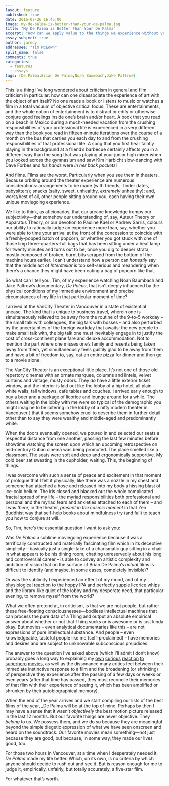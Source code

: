 ```yaml
---
layout: feature
published: true
date: 2016-07-26 16:45:00
image: my-de-palma-is-better-than-your-de-palma.jpg
title: "My De Palma is Better Than Your De Palma"
excerpt: "How can we apply value to the things we experience without valuing the experience?"
essay_subject: true
author: jaredy
addressee: "Tim McEown"
split_name: false
comments: true
categories:
  - features
  - essays
tags: [De Palma,Brian De Palma,Noah Baumbach,Jake Paltrow]
---
```

This is a thing I’ve long wondered about criticism in general and film criticism in particular: how can one disassociate the experience of art with the object of art itself? No one reads a book or listens to music or watches a film in a total vacuum of objective critical focus. These are entertainments, and the whole notion of entertainment is to distract or edify or otherwise conjure good feelings inside one’s brain and/or heart. A book that you read on a beach in Mexico during a much-needed vacation from the crushing responsibilities of your professional life is experienced in a very different way than the book you read in fifteen-minute iterations over the course of a month on the bus that carries you each day to and from the crushing responsibilities of that professional life. A song that you first hear faintly playing in the background at a friend’s barbecue certainly affects you in a different way than the song that was playing at your junior high mixer when you looked across the gymnasium and saw Kim Harbicht slow-dancing with Dave Forbes and _his hands_ were _in her back pockets_! 

And films. Films are the worst. Particularly when you see them in theaters. Because orbiting around the theater experience are numerous considerations: arrangements to be made (with friends, Tinder dates, babysitters); snacks (salty, sweet, unhealthy, _extremely_ unhealthy); and, worst/best of all, other people sitting around you, each having their own unique moviegoing experience. 

We like to think, as aficionados, that our arcane knowledge trumps our subjectivity—that somehow our understanding of, say, Auteur Theory or Apparatus Theory, or our devotion to Pauline Kael or Andrew Sarris, colours our ability to rationally judge an experience more than, say, whether you were able to time your arrival at the front of the concession to coincide with a freshly-popped batch of popcorn, or whether you got stuck with one of those limp three-quarters-full bags that has been sitting under a heat lamp for twenty minutes and turns out to be, once you dig to deeper strata, mostly composed of broken, burnt bits scraped from the bottom of the machine hours earlier. I can’t understand how a person can _honestly_ say that the middle act of _Interstellar_ is too self-serious and meandering when there’s a chance they might have been eating a bag of popcorn like that.

So what can I tell you, Tim, of my experience watching Noah Baumbach and Jake Paltrow’s documentary, _De Palma_, that isn’t deeply influenced by the physical conditions of my immediate environment and precise circumstances of my life in that particular moment of time? 

I arrived at the VanCity Theater in Vancouver in a state of existential unease. The kind that is unique to business travel, wherein one is simultaneously relieved to be away from the routine of the 9-to-5 workday – the small talk with colleagues, the big talk with bosses – and also perturbed by the uncertainties of the foreign workday that awaits: the new people to make small talk with, the big talk one must inevitably engage in to justify the cost of cross-continent plane fare and deluxe accommodation. Not to mention the part where one misses one’s family and resents being taken away from them, yet simultaneously feels guiltily glad to be away from them and have a bit of freedom to, say, eat an entire pizza for dinner and then go to a movie alone.

The VanCity Theater is an exceptional little place. It’s not one of those old repertory cinemas with an ornate marquee, columns and lintels, velvet curtains and vintage, musty odors. They _do_ have a little exterior ticket window, and the interior is laid out like the lobby of a hip hotel, all plain white walls, tall windows, café tables and couches. I arrived early enough to buy a beer and a package of licorice and lounge around for a while. The others waiting in the lobby with me were so typical of the demographic you might imagine to be loitering in the lobby of a nifty modern theater in Vancouver ] that it seems somehow cruel to describe them in further detail other than to say they were wealthy and middle-aged and predominantly white.  

When the doors eventually opened, we poured in and selected our seats a respectful distance from one another, passing the last few minutes before showtime watching the screen upon which an upcoming retrospective on mid-century Cuban cinema was being promoted. The place smelled like a classroom. The seats were soft and deep and ergonomically supportive. My cold beer sat sweating in the cupholder, waiting. This, the beginning of things. 

I was overcome with such a sense of peace and excitement in that moment of prologue that I felt it physically; like there was a nozzle in my chest and someone had attached a hose and released into my body a hissing blast of ice-cold helium. The iris closed and blacked out the whole complicated fractal spread of my life – the myriad responsibilities both professional and personal and the myriad fears and anxieties attached to each of them – and I was _there_, in the theater, _present in the_ _cosmic_ _moment_ in that Zen Buddhist way that self-help books about mindfulness try (and fail) to teach you how to conjure at will. 

So, Tim, here’s the essential question I want to ask you:

Was _De Palma_ a sublime moviegoing experience because it was a terrifically constructed and materially fascinating film which in its deceptive simplicity – basically just a single-take of a charismatic guy sitting in a chair in what appears to be his dining room, chatting unreservedly about his long and controversial career – is able to convey an artistic complexity and ambition of vision that on the surface of Brian De Palma’s _actual_ films is difficult to identify (and maybe, in some cases, completely invisible)? 

Or was the sublimity I experienced an effect of my mood, and of my physiological reaction to the hoppy IPA and perfectly supple licorice whips and the library-like quiet of the lobby and my desperate need, that particular evening, to remove myself from the world?

What we often pretend at, in criticism, is that we are not people, but rather these free-floating consciousnesses—bodiless intellectual machines that can process the pure data of a Thing and output an absolute empirical answer about whether or not that Thing sucks or is awesome or is just kinda okay. But movies – even analytical documentaries like this – are not expressions of pure intellectual substance. And people – even knowledgeable, tasteful people like me (self-proclaimed) – have memories and desires and are subject to unknowable subconscious prejudices. 

The answer to the question I’ve asked above (which I’ll admit I don’t know) probably goes a long way to explaining my [own](http://www.dearcastandcrew.com/content/2013/5/3/iron-man-3.html) [curious](http://www.dearcastandcrew.com/content/2013/11/8/thor-the-dark-world.html) [reaction](http://www.dearcastandcrew.com/content/2014/5/30/x-men-days-of-future-past.html) [to](http://www.dearcastandcrew.com/content/2012/7/27/the-dark-knight-rises.html) [superhero](http://www.dearcastandcrew.com/content/2016/5/18/captain-america-civil-war.html) [movies](http://www.dearcastandcrew.com/content/2016/3/29/batman-v-superman-dawn-of-justice.html), as well as the dissonance many critics feel between their immediate instinctive response to a film and the broadening (or shrinking) of perspective they experience after the passing of a few days or weeks or even years (after that time has passed, they must reconcile their memories of that film with their experience of seeing it, which has been amplified or shrunken by their autobiographical memory). 

When the end of the year arrives and we start compiling our lists of the best films of the year, _De Palma will be at the top of mine. Perhaps by then I may have a sense that it wasn’t _objectively_ the best motion picture released in the last 12 months. But our favorite things are never objective. They _belong_ to us. We possess them, and we do so because they are meaningful beyond the simple diegetic expression of what we have seen onscreen and heard on the soundtrack. Our favorite movies mean something—not just because they are good, but because, in some way, they made our lives good, too.

For those two hours in Vancouver, at a time when I desperately needed it, _De Palma_ made my life better. Which, on its own, is no criteria by which anyone should decide to rush out and see it. But is reason enough for me to judge it, empirically, unfairly, but totally accurately, a five-star film. 

For whatever that’s worth. 
